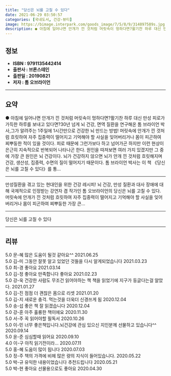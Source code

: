 ```yaml
---
title: "당신은 뇌를 고칠 수 있다"
date: 2021-06-29 03:50:57
categories: [국내도서, 건강-뷰티]
image: https://bimage.interpark.com/goods_image/7/5/8/9/314897589s.jpg
description: ● 아침에 일어나면 안개가 낀 것처럼 머릿속이 멍하다면?활기찬 하루 대신 만성 피로가 가득한 하루를 보내고 있다면?30년 넘게 뇌 건강, 면역 질환을 연구해온 톰 브라이언 박사,그가 알려주는 1주일에 1시간만으로 건강한 뇌 만드는 방법! 머릿속에 안개가 낀 것처럼 흐릿하여 자주 집중력
---
```


## **정보**

- **ISBN : 9791135442414**
- **출판사 : 브론스테인**
- **출판일 : 20190821**
- **저자 : 톰 오브라이언**

------



## **요약**

●  아침에 일어나면 안개가 낀 것처럼 머릿속이 멍하다면?활기찬 하루 대신 만성 피로가 가득한 하루를 보내고 있다면?30년 넘게 뇌 건강, 면역 질환을 연구해온 톰 브라이언 박사,그가 알려주는 1주일에 1시간만으로 건강한 뇌 만드는 방법! 머릿속에 안개가 낀 것처럼 흐릿하여 자주 집중력이 떨어지고 기억해야 할 사실을 잊어버리거나 몸이 피곤하여 찌뿌둥한 적이 있을 것이다. 피로 때문에 그런가보다 하고 넘어가곤 하지만 이런 현상이 은근히 지속적으로 반복되어 나타나곤 한다. 원인을 따져보면 여러 가지 있겠지만 그 중에 가장 큰 원인은 뇌 건강이다. 뇌가 건강하지 않으면 뇌가 안개 낀 것처럼 흐릿해지며 건강, 생산성, 집중력, 수면의 질이 떨어지기 때문이다. 톰 브라이언 박사는 이 책 《당신은 뇌를 고칠 수 있다》를 통...

------

만성질환을 겪고 있는 현대인을 위한 건강 레시피!
뇌 건강, 만성 질환과 대사 장애에 대해 국제적으로 인정받는 강연자 겸 작가인 톰 오브라이언의 당신은 뇌를 고칠 수 있다. 머릿속에 안개가 낀 것처럼 흐릿하여 자주 집중력이 떨어지고 기억해야 할 사실을 잊어버리거나 몸이 피곤하여 찌뿌둥한 가장 큰... 

------


당신은 뇌를 고칠 수 있다 

------


## **리뷰** 

5.0 문-혜 많은 도움이 될것 같아요^^ 2021.06.25 <br/>5.0 김-미 그동안 잘못 알고 있었던 것들을 다시 알게되었습니다  2021.03.23 <br/>5.0 최-경 좋아요 2021.03.14 <br/>5.0 김-정 좋아요 만족합니다 좋아요  2021.02.23 <br/>5.0 강-욱 건강한 사람도 무조건 읽어야하는 책 
책을 읽었기에 지구가 둥글다는걸 알았다. 2021.01.27 <br/>5.0 김-진 점점 더 괜찮은 몸으로 리셋 2021.01.20 <br/>5.0 김-지 새로운 충걱. 먹는것을 더욱더 신경쓰게  됨 2020.12.04 <br/>5.0 송-섭 좋은 책 잘 읽겠습니다 2020.12.04 <br/>5.0 강-훈 아주 훌륭한 책이에요 2020.11.30 <br/>5.0 서-주 꼭 읽어야할 필독서 2020.10.26 <br/>5.0 이-민 너무 좋은책입니다.뇌건강에 관심 있으신 지인분께 선물하고 있습니다^^ 2020.09.14 <br/>5.0 윤-준 심심할때 읽어요 2020.09.10 <br/>4.0 이-구 아직 읽기전이라... 2020.07.11 <br/>5.0 홍-혜 도움이 많이 됩니다 2020.07.03 <br/>5.0 정-주 책의 가격에 비헤 많은 량의 지식이 들어있습니다. 2020.05.22 <br/>5.0 박-규 유익한 내용이었습니다 추천드립니다 2020.05.21 <br/>5.0 박-현 좋아요 선물용으로도 좋아요 2020.04.30 <br/>